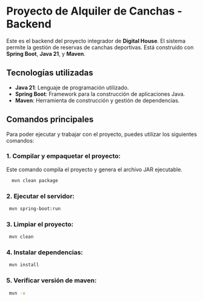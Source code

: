 # Proyecto de Alquiler de Canchas - Backend

Este es el backend del proyecto integrador de **Digital House**. El sistema permite la gestión de reservas de canchas deportivas. Está construido con **Spring Boot**, **Java 21**, y **Maven**.

## Tecnologías utilizadas

- **Java 21**: Lenguaje de programación utilizado.
- **Spring Boot**: Framework para la construcción de aplicaciones Java.
- **Maven**: Herramienta de construcción y gestión de dependencias.

## Comandos principales

Para poder ejecutar y trabajar con el proyecto, puedes utilizar los siguientes comandos:

### 1. **Compilar y empaquetar el proyecto**:
Este comando compila el proyecto y genera el archivo JAR ejecutable.

 ```bash
   mvn clean package
 ```
### 2. **Ejecutar el servidor**:
 ```bash
  mvn spring-boot:run
 ```
### 3. **Limpiar el proyecto**:
 ```bash
  mvn clean
 ```
### 4. **Instalar dependencias**:
 ```bash
  mvn install
 ```
### 5. **Verificar versión de maven**:
 ```bash
  mvn -v
 ```